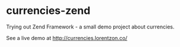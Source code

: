 # currencies-zend
Trying out Zend Framework - a small demo project about currencies.

See a live demo at http://currencies.lorentzon.co/
